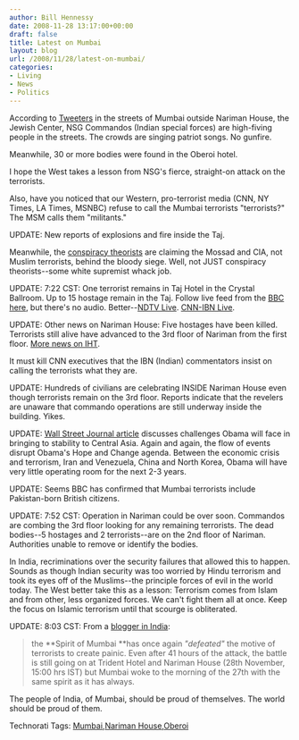 ```yaml
---
author: Bill Hennessy
date: 2008-11-28 13:17:00+00:00
draft: false
title: Latest on Mumbai
layout: blog
url: /2008/11/28/latest-on-mumbai/
categories:
- Living
- News
- Politics
---
```


According to [Tweeters](https://search.twitter.com/search?max_id=1027878869&page=1&q=mumbai) in the streets of Mumbai outside Nariman House, the Jewish Center, NSG Commandos (Indian special forces) are high-fiving people in the streets. The crowds are singing patriot songs. No gunfire.

 

Meanwhile, 30 or more bodies were found in the Oberoi hotel.

 

I hope the West takes a lesson from NSG's fierce, straight-on attack on the terrorists.

 

Also, have you noticed that our Western, pro-terrorist media (CNN, NY Times, LA Times, MSNBC) refuse to call the Mumbai terrorists "terrorists?" The MSM calls them "militants."

 

UPDATE: New reports of explosions and fire inside the Taj.

 

Meanwhile, the [conspiracy theorists](https://www.wakeupfromyourslumber.com/node/9310) are claiming the Mossad and CIA, not Muslim terrorists, behind the bloody siege. Well, not JUST conspiracy theorists--some white supremist whack job. 

 

UPDATE: 7:22 CST: One terrorist remains in Taj Hotel in the Crystal Ballroom. Up to 15 hostage remain in the Taj. Follow live feed from the [BBC here](https://news.bbc.co.uk/2/hi/south_asia/7754676.stm), but there's no audio. Better--[NDTV Live](https://www.ndtv.com/convergence/ndtv/video/video_live.aspx?id=0). [CNN-IBN Live](https://www.cnn.com/video/flashLive/live.html?stream=stream2).

 

UPDATE: Other news on Nariman House: Five hostages have been killed. Terrorists still alive have advanced to the 3rd floor of Nariman from the first floor. [More news on IHT](https://www.iht.com/articles/2008/11/28/asia/28mumbai-cnd.php).

 

It must kill CNN executives that the IBN (Indian) commentators insist on calling the terrorists what they are.

 

UPDATE: Hundreds of civilians are celebrating INSIDE Nariman House even though terrorists remain on the 3rd floor. Reports indicate that the revelers are unaware that commando operations are still underway inside the building. Yikes. 

 

UPDATE: [Wall Street Journal article](https://online.wsj.com/article/SB122782332649762273.html) discusses challenges Obama will face in bringing to stability to Central Asia. Again and again, the flow of events disrupt Obama's Hope and Change agenda. Between the economic crisis and terrorism, Iran and Venezuela, China and North Korea, Obama will have very little operating room for the next 2-3 years.

 

UPDATE: Seems BBC has confirmed that Mumbai terrorists include Pakistan-born British citizens.

 

UPDATE: 7:52 CST: Operation in Nariman could be over soon. Commandos are combing the 3rd floor looking for any remaining terrorists. The dead bodies--5 hostages and 2 terrorists--are on the 2nd floor of Nariman. Authorities unable to remove or identify the bodies.

 

In India, recriminations over the security failures that allowed this to happen. Sounds as though Indian security was too worried by Hindu terrorism and took its eyes off of the Muslims--the principle forces of evil in the world today. The West better take this as a lesson: Terrorism comes from Islam and from other, less organized forces. We can't fight them all at once. Keep the focus on Islamic terrorism until that scourge is obliterated. 

 

UPDATE: 8:03 CST: From a [blogger in India](https://india.targetgenx.com/2008/11/28/hail-the-spirit-of-mumbai/):

 

>   
> 
> the **Spirit of Mumbai **has once again _"defeated"_ the motive of terrorists to create painic. Even after 41 hours of the attack, the battle is still going on at Trident Hotel and Nariman House (28th November, 15:00 hrs IST) but Mumbai woke to the morning of the 27th with the same spirit as it has always.
> 
> 

 

The people of India, of Mumbai, should be proud of themselves. The world should be proud of them.

 

 

Technorati Tags: [Mumbai](https://technorati.com/tags/Mumbai),[Nariman House](https://technorati.com/tags/Nariman%20House),[Oberoi](https://technorati.com/tags/Oberoi)
